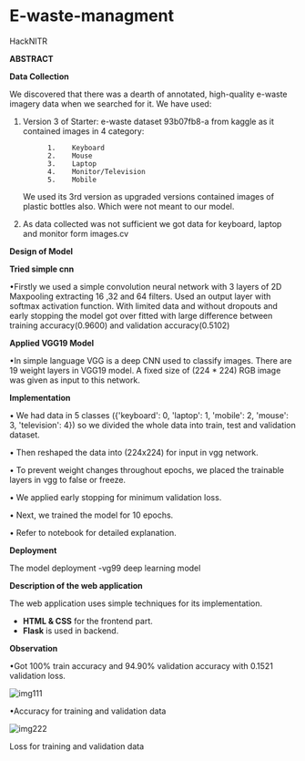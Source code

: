 # E-waste-managment
HackNITR

**ABSTRACT**

**Data Collection**


   We discovered that there was a dearth of annotated, high-quality e-waste imagery data when we searched for it.
   We have used:
1.	Version 3 of Starter: e-waste dataset 93b07fb8-a from kaggle as it contained images in 4 category:

              1.	Keyboard
              2.	Mouse
              3.	Laptop
              4.	Monitor/Television
              5.	Mobile
    We used its 3rd version as upgraded versions contained images of plastic bottles also. Which were not meant to our model.
    

2.	As data collected was not sufficient we got data for keyboard, laptop and monitor form images.cv

**Design of Model**


**Tried simple cnn**

•Firstly we used a simple convolution neural network with 3 layers of 2D Maxpooling extracting 16 ,32 and 64 filters. Used an output layer with softmax activation function.
With limited data and without dropouts and early stopping the model got over fitted with large difference between training accuracy(0.9600) and validation accuracy(0.5102)

**Applied VGG19 Model**

•In simple language VGG is a deep CNN used to classify images. There are 19 weight layers in VGG19 model. A fixed size of (224 * 224) RGB image was given as input to this network.

**Implementation**

•	We had data in 5 classes ({'keyboard': 0, 'laptop': 1, 'mobile': 2, 'mouse': 3, 'television': 4}) so we divided the whole data into train, test and validation dataset.

•	Then reshaped the data into (224x224) for input in vgg network.

•	To prevent weight changes throughout epochs, we placed the trainable layers in vgg to false or freeze. 

•	We applied early stopping for minimum validation loss.

•	Next, we trained the model for 10 epochs.

•	Refer to notebook for detailed explanation.
            
**Deployment**

The model deployment
-vg99 deep learning model

**Description of the web application**

The web application uses simple techniques for its implementation.

- **HTML & CSS** for the frontend part.
- **Flask** is used in backend.

**Observation**

•Got 100% train accuracy and 94.90% validation accuracy with 0.1521 validation loss.

 ![img111](https://user-images.githubusercontent.com/111306079/211804409-2e7888b2-fd80-4657-8cf4-4563a2847f37.png)

•Accuracy for training and validation data

 ![img222](https://user-images.githubusercontent.com/111306079/211804658-27653656-7e95-447e-9f80-c932fb7c4ed5.png)

Loss for training and validation data
